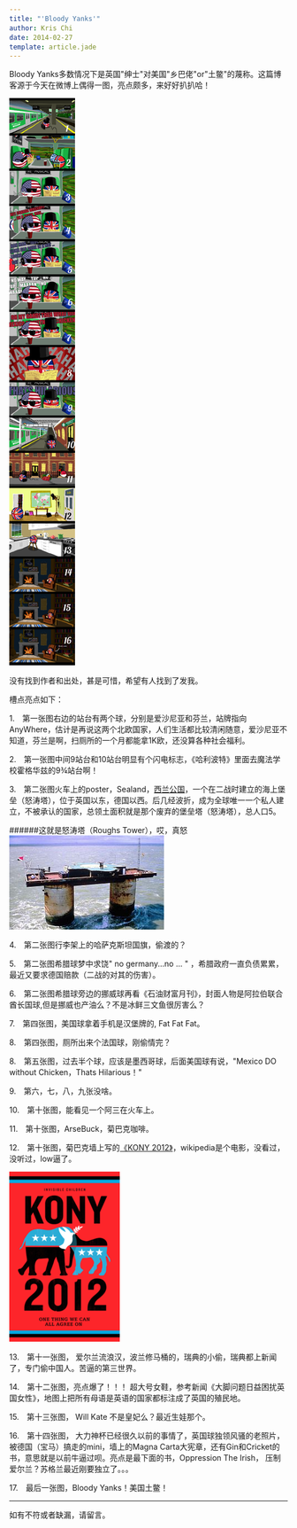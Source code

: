 ```yaml
---
title: "'Bloody Yanks'"
author: Kris Chi
date: 2014-02-27
template: article.jade
---
```


Bloody Yanks多数情况下是英国"绅士"对美国"乡巴佬"or"土鳖"的蔑称。这篇博客源于今天在微博上偶得一图，亮点颇多，来好好扒扒哈！<span class="more"></span>

![Alt Bloody Yanks](bloodyyanks1.png)

没有找到作者和出处，甚是可惜，希望有人找到了发我。

槽点亮点如下：

1.&emsp;第一张图右边的站台有两个球，分别是爱沙尼亚和芬兰，站牌指向AnyWhere，估计是再说这两个北欧国家，人们生活都比较清闲随意，爱沙尼亚不知道，芬兰是啊，扫厕所的一个月都能拿1K欧，还没算各种社会福利。

2.&emsp;第一张图中间9站台和10站台明显有个闪电标志，《哈利波特》里面去魔法学校霍格华兹的9¾站台啊！

3.&emsp;第二张图火车上的poster，Sealand，[西兰公国][sealand]，一个在二战时建立的海上堡垒（怒涛塔），位于英国以东，德国以西。后几经波折，成为全球唯一一个私人建立，不被承认的国家，总领土面积就是那个废弃的堡垒塔（怒涛塔），总人口5。

######这就是怒涛塔（Roughs Tower），哎，真怒
![Alt Roughs Tower](Sealand_fortress.jpg)


4.&emsp;第二张图行李架上的哈萨克斯坦国旗，偷渡的？

5.&emsp;第二张图希腊球梦中求饶" no germany...no ... " ，希腊政府一直负债累累，最近又要求德国赔款（二战的对其的伤害）。

6.&emsp;第二张图希腊球旁边的挪威球再看《石油财富月刊》，封面人物是阿拉伯联合酋长国球,但是挪威也产油么？不是冰鲜三文鱼很厉害么？

7.&emsp;第四张图，美国球拿着手机是汉堡牌的, Fat Fat Fat。

8.&emsp;第四张图，厕所出来个法国球，刚偷情完？

8.&emsp;第五张图，过去半个球，应该是墨西哥球，后面美国球有说，"Mexico DO without Chicken，Thats Hilarious！"

9.&emsp;第六，七，八，九张没啥。

10.&emsp;第十张图，能看见一个阿三在火车上。

11.&emsp;第十张图，ArseBuck，菊巴克咖啡。

12.&emsp;第十张图，菊巴克墙上写的[《KONY 2012》][kony2012]，wikipedia是个电影，没看过，没听过，low逼了。

![Alt Kony 2012](Stop_Kony_2012_poster.png)


13.&emsp;第十一张图， 爱尔兰流浪汉，波兰修马桶的，瑞典的小偷，瑞典都上新闻了，专门偷中国人。苦逼的第三世界。

14.&emsp;第十二张图，亮点爆了！！！ 超大号女鞋，参考新闻《大脚问题日益困扰英国女性》，地图上把所有母语是英语的国家都标注成了英国的殖民地。

15.&emsp;第十三张图， Will Kate 不是皇妃么？最近生娃那个。

16.&emsp;第十四张图， 大力神杯已经很久以前的事情了，英国球独领风骚的老照片，被德国（宝马）搞走的mini，墙上的Magna Carta大宪章，还有Gin和Cricket的书，意思就是以前牛逼过呗。亮点是最下面的书，Oppression The Irish， 压制爱尔兰？苏格兰最近刚要独立了。。。

17.&emsp;最后一张图，Bloody Yanks！美国土鳖！


* * *

如有不符或者缺漏，请留言。

[sealand]:http://zh.wikipedia.org/wiki/%E8%A5%BF%E5%85%B0%E5%85%AC%E5%9B%BD
[kony2012]:http://en.wikipedia.org/wiki/Kony_2012
